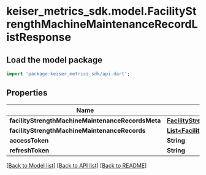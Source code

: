 # keiser_metrics_sdk.model.FacilityStrengthMachineMaintenanceRecordListResponse

## Load the model package
```dart
import 'package:keiser_metrics_sdk/api.dart';
```

## Properties
Name | Type | Description | Notes
------------ | ------------- | ------------- | -------------
**facilityStrengthMachineMaintenanceRecordsMeta** | [**FacilityStrengthMachineMaintenanceRecordsMeta**](FacilityStrengthMachineMaintenanceRecordsMeta.md) |  | 
**facilityStrengthMachineMaintenanceRecords** | [**List&lt;FacilityStrengthMachineMaintenanceRecordData&gt;**](FacilityStrengthMachineMaintenanceRecordData.md) |  | 
**accessToken** | **String** |  | [optional] 
**refreshToken** | **String** |  | [optional] 

[[Back to Model list]](../README.md#documentation-for-models) [[Back to API list]](../README.md#documentation-for-api-endpoints) [[Back to README]](../README.md)


